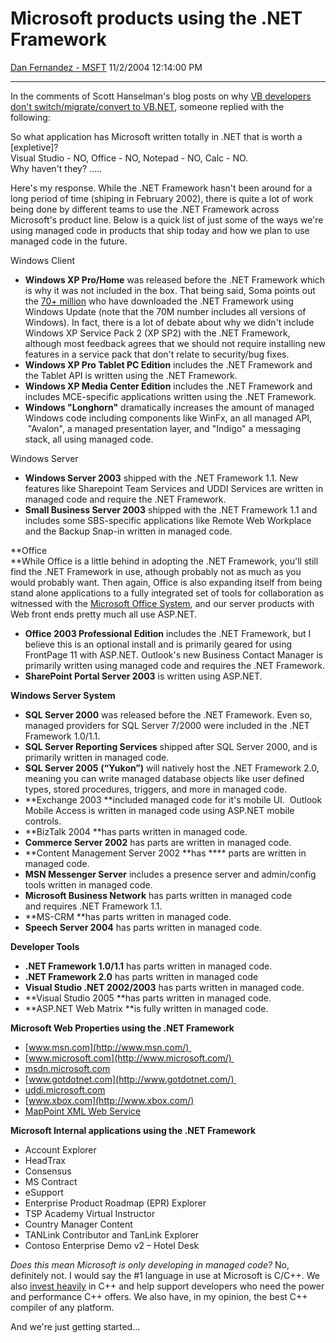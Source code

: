 <div id="page">

# Microsoft products using the .NET Framework

[Dan Fernandez -
MSFT](https://social.msdn.microsoft.com/profile/Dan%20Fernandez%20-%20MSFT)
11/2/2004 12:14:00 PM

-----

<div id="content">

In the comments of Scott Hanselman's blog posts on why [VB developers
don't switch/migrate/convert to
VB.NET](http://www.hanselman.com/blog/CommentView.aspx?guid=73e8f82b-d58c-49e6-b2dd-d1f10f6a3179),
someone replied with the following:

So what application has Microsoft written totally in .NET that is worth
a \[expletive\]?  
Visual Studio - NO, Office - NO, Notepad - NO, Calc - NO.  
Why haven't they? .....  
  

Here's my response. While the .NET Framework hasn't been around for a
long period of time (shiping in February 2002), there is quite a lot of
work being done by different teams to use the .NET Framework across
Microsoft's product line. Below is a quick list of just some of the ways
we're using managed code in products that ship today and how we plan to
use managed code in the future.

Windows Client  

  - **Windows XP Pro/Home** was released before the .NET Framework which
    is why it was not included in the box. That being said, Soma points
    out the [70+
    million](http://blogs.msdn.com/somasegar/archive/2004/06/03/148131.aspx)
    who have downloaded the .NET Framework using Windows Update (note
    that the 70M number includes all versions of Windows). In fact,
    there is a lot of debate about why we didn't include Windows XP
    Service Pack 2 (XP SP2) with the .NET Framework, although most
    feedback agrees that we should not require installing new features
    in a service pack that don't relate to security/bug fixes.
  - **Windows XP Pro Tablet PC Edition** includes the .NET Framework and
    the Tablet API is written using the .NET Framework.
  - **Windows XP Media Center Edition** includes the .NET Framework and
    includes MCE-specific applications written using the .NET Framework.
  - **Windows "Longhorn"** dramatically increases the amount of managed
    Windows code including components like WinFx, an all managed API,
     "Avalon", a managed presentation layer, and "Indigo" a messaging
    stack, all using managed code.

Windows Server  

  - **Windows Server 2003** shipped with the .NET Framework 1.1. New
    features like Sharepoint Team Services and UDDI Services are written
    in managed code and require the .NET Framework. 
  - **Small Business Server 2003** shipped with the .NET Framework 1.1
    and includes some SBS-specific applications like Remote Web
    Workplace and the Backup Snap-in written in managed code. 

**Office  
**While Office is a little behind in adopting the .NET Framework, you'll
still find the .NET Framework in use, athough probably not as much as
you would probably want. Then again, Office is also expanding itself
from being stand alone applications to a fully integrated set of tools
for collaboration as witnessed with the [Microsoft Office
System](http://www.microsoft.com/office/prodinfo.mspx), and our server
products with Web front ends pretty much all use ASP.NET.

  - **Office 2003 Professional Edition** includes the .NET Framework,
    but I believe this is an optional install and is primarily geared
    for using FrontPage 11 with ASP.NET. Outlook's new Business Contact
    Manager is primarily written using managed code and requires the
    .NET Framework.
  - **SharePoint Portal Server 2003** is written using ASP.NET.

**Windows Server System**

  - **SQL Server 2000** was released before the .NET Framework. Even so,
    managed providers for SQL Server 7/2000 were included in the .NET
    Framework 1.0/1.1.
  - **SQL Server Reporting Services** shipped after SQL Server 2000, and
    is primarily written in managed code.
  - **SQL Server 2005** **(“Yukon”)** will natively host the .NET
    Framework 2.0, meaning you can write managed database objects like
    user defined types, stored procedures, triggers, and more in managed
    code.
  - **Exchange 2003 **included managed code for it's mobile UI.  Outlook
    Mobile Access is written in managed code using ASP.NET mobile
    controls.
  - **BizTalk 2004 **has parts written in managed code.
  - **Commerce Server 2002** has parts are written in managed code.
  - **Content Management Server 2002 **has **** parts are written in
    managed code.
  - **MSN Messenger Server** includes a presence server and admin/config
    tools written in managed code.
  - **Microsoft Business Network** has parts written in managed code
    and requires .NET Framework 1.1.
  - **MS-CRM **has parts written in managed code.
  - **Speech Server 2004** has parts written in managed code.

**Developer Tools**

  - **.NET Framework 1.0/1.1** has parts written in managed code.
  - **.NET Framework 2.0** has parts written in managed code
  - **Visual Studio .NET 2002/2003** has parts written in managed code.
  - **Visual Studio 2005 **has parts written in managed code.
  - **ASP.NET Web Matrix **is fully written in managed code.

**Microsoft Web Properties using the .NET Framework**

  - [www.msn.com](http://www.msn.com/) 
  - [www.microsoft.com](http://www.microsoft.com/) 
  - [msdn.microsoft.com](http://msdn.microsoft.com/) 
  - [www.gotdotnet.com](http://www.gotdotnet.com/) 
  - [uddi.microsoft.com](http://www.uddi.microsoft.com/)
  - [www.xbox.com](http://www.xbox.com/)
  - [MapPoint XML Web
    Service](http://www.microsoft.com/mappoint/webservice/default.mspx) 

**Microsoft Internal applications using the .NET Framework**

  - Account Explorer 
  - HeadTrax
  - Consensus
  - MS Contract
  - eSupport
  - Enterprise Product Roadmap (EPR) Explorer
  - TSP Academy Virtual Instructor
  - Country Manager Content
  - TANLink Contributor and TanLink Explorer
  - Contoso Enterprise Demo v2 – Hotel Desk

*Does this mean Microsoft is only developing in managed code?* No,
definitely not. I would say the \#1 language in use at Microsoft is
C/C++. We also [invest heavily](http://msdn.microsoft.com/visualc/) in
C++ and help support developers who need the power and performance C++
offers. We also have, in my opinion, the best C++ compiler of any
platform.

And we're just getting started...

 

 

 

  

</div>

</div>
